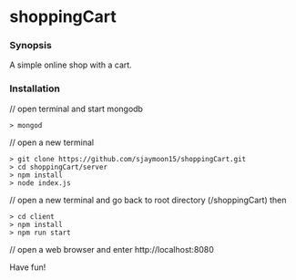 # shoppingCart

### Synopsis

A simple online shop with a cart.

### Installation

// open terminal and start mongodb
```
> mongod
```
// open a new terminal 
```
> git clone https://github.com/sjaymoon15/shoppingCart.git
> cd shoppingCart/server
> npm install
> node index.js
```
// open a new terminal and go back to root directory (/shoppingCart) then
```
> cd client
> npm install
> npm run start
```
// open a web browser and enter 
http://localhost:8080

Have fun!
